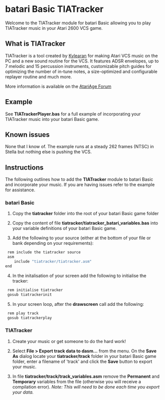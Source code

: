 # batari Basic TIATracker

Welcome to the TIATracker module for batari Basic allowing you to play TIATracker music in your Atari 2600 VCS game.

## What is TIATracker

TIATracker is a tool created by [Kylearan](http://atariage.com/forums/user/35905-kylearan/) for making Atari VCS music on the PC and a new sound routine for the VCS. It features ADSR envelopes, up to 7 melodic and 15 percussion instruments, customizable pitch guides for optimizing the number of in-tune notes, a size-optimized and configurable replayer routine and much more.

More information is available on the [AtariAge Forum](http://atariage.com/forums/topic/250014-tiatracker-a-new-sound-routine-and-sequencer-application)

## Example

See **TIATrackerPlayer.bas** for a full example of incorporating your TIATracker music into your batari Basic game.

## Known issues

None that I know of.  The example runs at a steady 262 frames (NTSC) in Stella but nothing else is pushing the VCS.

## Instructions

The following outlines how to add the **TIATracker** module to batari Basic and incorporate your music. If you are having issues refer to the example for assistance.

### batari Basic

1. Copy the **tiatracker** folder into the root of your batari Basic game folder

2. Copy the content of file **tiatracker/tiatracker_batari_variables.bas** into your variable definitions of your batari Basic game.

3. Add the following to your source (either at the bottom of your file or bank depending on your requirements):

```sh
 rem include the tiatracker source
 asm
    include "tiatracker/tiatracker.asm"
end
```

4. In the initalisation of your screen add the following to initialise the tracker:

```sh
 rem initialise tiatracker
 gosub tiatrackerinit
```

5. In your screen loop, after the **drawscreen** call add the following:

```sh
 rem play track
 gosub tiatrackerplay
```

### TIATracker

1. Create your music or get someone to do the hard work!

2. Select **File > Export track data to dasm...**  from the menu. On the **Save As** dialog locate your **tiatracker/track** folder in your batari Basic game folder, enter a filename of 'track' and click the **Save** button to export your music.

3. In file **tiatracker/track/track_variables.asm** remove the **Permanent** and **Temporary** variables from the file (otherwise you will receive a compilation error). *Note: This will need to be done each time you export your data.*
